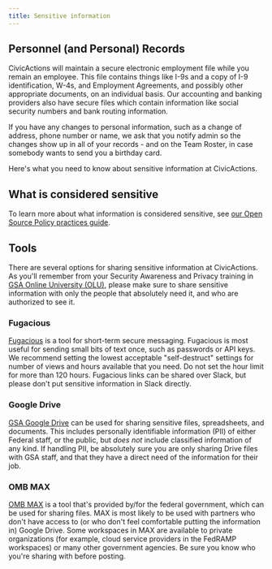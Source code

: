 ```yaml
---
title: Sensitive information
---
```


<!-- TODO: Begin CA:Handbook -->

## <a name="personrecord"></a>Personnel (and Personal) Records
CivicActions will maintain a secure electronic employment file while you remain an employee. This file contains things like I-9s and a copy of I-9 identification, W-4s, and Employment Agreements, and possibly other appropriate documents, on an individual basis. Our accounting and banking providers also have secure files which contain information like social security numbers and bank routing information.

If you have any changes to personal information, such as a change of address, phone number or name, we ask that you notify admin so the changes show up in all of your records - and on the Team Roster, in case somebody wants to send you a birthday card.

<!-- TODO: End CA:Handbook -->

Here's what you need to know about sensitive information at CivicActions.

## What is considered sensitive

To learn more about what information is considered sensitive, see [our Open Source Policy practices guide](https://github.com/CivicActions/open-source-policy/blob/master/practice.md#protecting-sensitive-information).

## Tools

There are several options for sharing sensitive information at CivicActions. As you'll remember from your Security Awareness and Privacy training in [GSA Online University (OLU)](https://gsaolu.gsa.gov), please make sure to share sensitive information with only the people that absolutely need it, and who are authorized to see it.

### Fugacious

<!-- Note this information needs to remain *somewhere* for cloud.gov FedRAMP compliance. -->

[Fugacious](https://fugacious.civicactions.com/) is a tool for short-term secure messaging. Fugacious is most useful for sending small bits of text once, such as passwords or API keys. We recommend setting the lowest acceptable "self-destruct" settings for number of views and hours available that you need. Do not set the hour limit for more than 120 hours. Fugacious links can be shared over Slack, but please don't put sensitive information in Slack directly.

### Google Drive

[GSA Google Drive](../google-drive/) can be used for sharing sensitive files, spreadsheets, and documents. This includes personally identifiable information (PII) of either Federal staff, or the public, but *does not* include classified information of any kind. If handling PII, be absolutely sure you are only sharing Drive files with GSA staff, and that they have a direct need of the information for their job.

### OMB MAX

[OMB MAX](https://max.omb.gov/) is a tool that's provided by/for the federal government, which can be used for sharing files. MAX is most likely to be used with partners who don't have access to (or who don't feel comfortable putting the information in) Google Drive. Some workspaces in MAX are available to private organizations (for example, cloud service providers in the FedRAMP workspaces) or many other government agencies. Be sure you know who you're sharing with before posting.
